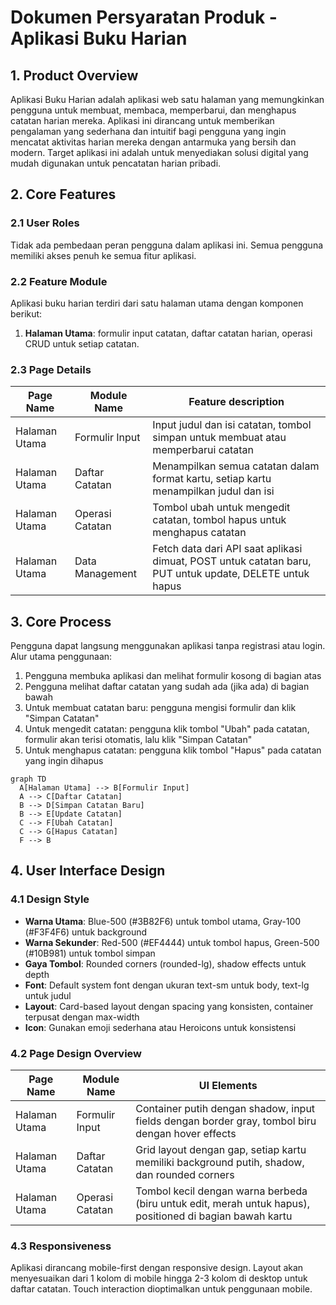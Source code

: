# Dokumen Persyaratan Produk - Aplikasi Buku Harian

## 1. Product Overview
Aplikasi Buku Harian adalah aplikasi web satu halaman yang memungkinkan pengguna untuk membuat, membaca, memperbarui, dan menghapus catatan harian mereka.
Aplikasi ini dirancang untuk memberikan pengalaman yang sederhana dan intuitif bagi pengguna yang ingin mencatat aktivitas harian mereka dengan antarmuka yang bersih dan modern.
Target aplikasi ini adalah untuk menyediakan solusi digital yang mudah digunakan untuk pencatatan harian pribadi.

## 2. Core Features

### 2.1 User Roles
Tidak ada pembedaan peran pengguna dalam aplikasi ini. Semua pengguna memiliki akses penuh ke semua fitur aplikasi.

### 2.2 Feature Module
Aplikasi buku harian terdiri dari satu halaman utama dengan komponen berikut:
1. **Halaman Utama**: formulir input catatan, daftar catatan harian, operasi CRUD untuk setiap catatan.

### 2.3 Page Details
| Page Name | Module Name | Feature description |
|-----------|-------------|---------------------|
| Halaman Utama | Formulir Input | Input judul dan isi catatan, tombol simpan untuk membuat atau memperbarui catatan |
| Halaman Utama | Daftar Catatan | Menampilkan semua catatan dalam format kartu, setiap kartu menampilkan judul dan isi |
| Halaman Utama | Operasi Catatan | Tombol ubah untuk mengedit catatan, tombol hapus untuk menghapus catatan |
| Halaman Utama | Data Management | Fetch data dari API saat aplikasi dimuat, POST untuk catatan baru, PUT untuk update, DELETE untuk hapus |

## 3. Core Process
Pengguna dapat langsung menggunakan aplikasi tanpa registrasi atau login. Alur utama penggunaan:
1. Pengguna membuka aplikasi dan melihat formulir kosong di bagian atas
2. Pengguna melihat daftar catatan yang sudah ada (jika ada) di bagian bawah
3. Untuk membuat catatan baru: pengguna mengisi formulir dan klik "Simpan Catatan"
4. Untuk mengedit catatan: pengguna klik tombol "Ubah" pada catatan, formulir akan terisi otomatis, lalu klik "Simpan Catatan"
5. Untuk menghapus catatan: pengguna klik tombol "Hapus" pada catatan yang ingin dihapus

```mermaid
graph TD
  A[Halaman Utama] --> B[Formulir Input]
  A --> C[Daftar Catatan]
  B --> D[Simpan Catatan Baru]
  B --> E[Update Catatan]
  C --> F[Ubah Catatan]
  C --> G[Hapus Catatan]
  F --> B
```

## 4. User Interface Design
### 4.1 Design Style
- **Warna Utama**: Blue-500 (#3B82F6) untuk tombol utama, Gray-100 (#F3F4F6) untuk background
- **Warna Sekunder**: Red-500 (#EF4444) untuk tombol hapus, Green-500 (#10B981) untuk tombol simpan
- **Gaya Tombol**: Rounded corners (rounded-lg), shadow effects untuk depth
- **Font**: Default system font dengan ukuran text-sm untuk body, text-lg untuk judul
- **Layout**: Card-based layout dengan spacing yang konsisten, container terpusat dengan max-width
- **Icon**: Gunakan emoji sederhana atau Heroicons untuk konsistensi

### 4.2 Page Design Overview
| Page Name | Module Name | UI Elements |
|-----------|-------------|-------------|
| Halaman Utama | Formulir Input | Container putih dengan shadow, input fields dengan border gray, tombol biru dengan hover effects |
| Halaman Utama | Daftar Catatan | Grid layout dengan gap, setiap kartu memiliki background putih, shadow, dan rounded corners |
| Halaman Utama | Operasi Catatan | Tombol kecil dengan warna berbeda (biru untuk edit, merah untuk hapus), positioned di bagian bawah kartu |

### 4.3 Responsiveness
Aplikasi dirancang mobile-first dengan responsive design. Layout akan menyesuaikan dari 1 kolom di mobile hingga 2-3 kolom di desktop untuk daftar catatan. Touch interaction dioptimalkan untuk penggunaan mobile.